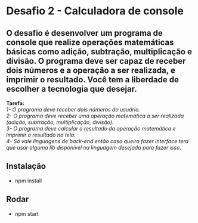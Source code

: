 # Desafio 2 - Calculadora de console

## O desafio é desenvolver um programa de console que realize operações matemáticas básicas como adição, subtração, multiplicação e divisão. O programa deve ser capaz de receber dois números e a operação a ser realizada, e imprimir o resultado. Você tem a liberdade de escolher a tecnologia que desejar.

**Tarefa:** <br/>
*1- O programa deve receber dois números do usuário.*<br/>
*2- O programa deve receber uma operação matemática a ser realizada (adição, subtração, multiplicação, divisão).*<br/>
*3- O programa deve calcular o resultado da operação matemática e imprimir o resultado na tela.*<br/>
*4- Só vale linguagens de back-end então caso queira fazer interface tera que usar alguma lib disponivel na linguagem desejada para fazer isso.*

## Instalação
- npm install

## Rodar
- npm start